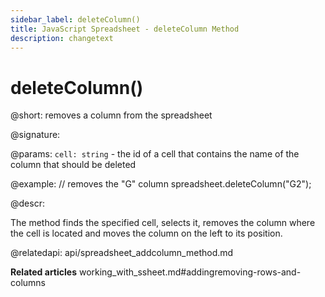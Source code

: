 ```yaml
---
sidebar_label: deleteColumn()
title: JavaScript Spreadsheet - deleteColumn Method
description: changetext
---
```


# deleteColumn()

@short: removes a column from the spreadsheet

@signature:

@params:
`cell: string` - the id of a cell that contains the name of the column that should be deleted

@example:
// removes the "G" column
spreadsheet.deleteColumn("G2");

@descr:

The method finds the specified cell, selects it, removes the column where the cell is located and moves the column on the left to its position.

@relatedapi:
api/spreadsheet_addcolumn_method.md

**Related articles**
working_with_ssheet.md#addingremoving-rows-and-columns
